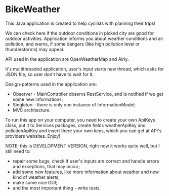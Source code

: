 # BikeWeather

This Java application is created to help cyclists with planning their trips!

We can check here if the outdoor conditions in picked city are good for outdoor activities. Application informs you about weather conditions and air pollution, and warns, if some dangers (like high pollution level or thunderstorms) may appear.

API used in the application are OpenWeatherMap and Airly.

It's multithreaded application, user's input starts new thread, which asks for JSON file, so user don't have to wait for it.

Design-patterns used in the application are:
- Observer - MainController observs RestService, and is notified if we get some new informations;
- Singleton - there is only one instance of InformationModel;
- MVC architecture.

To run this app on your computer, you need to create your own ApiKeys class, put it to Services packages, create fields weatherApiKey and pollutionApiKey and insert there your own keys, which you can get at API's providers websites. Enjoy!

NOTE: this is DEVELOPMENT VERSION, right now it works quite well, but I still need to:
- repair some bugs, check if user's inputs are correct and handle errors and exceptions, that may occur;
- add some new features, like more information about weather and new kind of weather alerts;
- make some nice GUI;
- and the most important thing - write tests.
